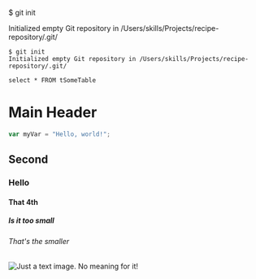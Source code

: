 $ git init

Initialized empty Git repository in /Users/skills/Projects/recipe-repository/.git/

```
$ git init
Initialized empty Git repository in /Users/skills/Projects/recipe-repository/.git/
```

```
select * FROM tSomeTable
```

# Main Header

``` javascript
var myVar = "Hello, world!";
```

## Second

### Hello

#### That 4th

##### Is it too small

###### That's the smaller
![Just a text image. No meaning for it!](https://github.com/user-attachments/assets/add3a38d-5c4f-4961-b3df-c60edf349a28)
